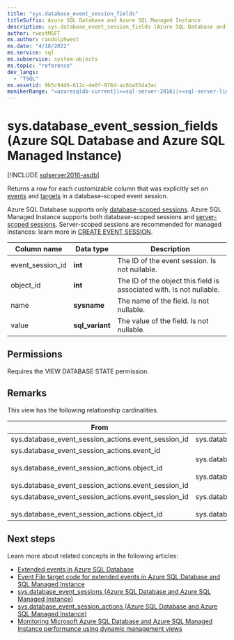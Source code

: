 ```yaml
---
title: "sys.database_event_session_fields"
titleSuffix: Azure SQL Database and Azure SQL Managed Instance
description: sys.database_event_session_fields (Azure SQL Database and Azure SQL Managed Instance)
author: rwestMSFT
ms.author: randolphwest
ms.date: "4/18/2022"
ms.service: sql
ms.subservice: system-objects
ms.topic: "reference"
dev_langs:
  - "TSQL"
ms.assetid: 9b5c94d6-612c-4e0f-976d-ac6ba55da3ac
monikerRange: "=azuresqldb-current||>=sql-server-2016||>=sql-server-linux-2017||=azuresqldb-mi-current"
---
```

# sys.database_event_session_fields (Azure SQL Database and Azure SQL Managed Instance)
[!INCLUDE [sqlserver2016-asdb](../../includes/applies-to-version/sqlserver2016-asdb.md)]

Returns a row for each customizable column that was explicitly set on [events](sys-database-event-session-events-azure-sql-database.md) and [targets](sys-database-event-session-targets-azure-sql-database.md) in a database-scoped event session.

Azure SQL Database supports only [database-scoped sessions](/azure/azure-sql/database/xevent-db-diff-from-svr). Azure SQL Managed Instance supports both database-scoped sessions and [server-scoped sessions](../extended-events/extended-events.md). Server-scoped sessions are recommended for managed instances: learn more in [CREATE EVENT SESSION](../../t-sql/statements/create-event-session-transact-sql.md#code-examples-can-differ-for-azure-sql-database-and-sql-managed-instance).
  
|Column name|Data type|Description|  
|-----------------|---------------|-----------------|  
|event_session_id|**int**|The ID of the event session. Is not nullable.|  
|object_id|**int**|The ID of the object this field is associated with. Is not nullable.|  
|name|**sysname**|The name of the field. Is not nullable.|  
|value|**sql_variant**|The value of the field. Is not nullable.|  
  
## Permissions  

Requires the VIEW DATABASE STATE permission.  
  
## Remarks

This view has the following relationship cardinalities.  
  
| From | To | Relationship |
| ---- | -- | ------------ |
|sys.database_event_session_actions.event_session_id|sys.database_event_sessions.event_session_id|Many to one|  
|sys.database_event_session_actions.event_id<br /><br /> sys.database_event_session_actions.object_id<br /><br /> sys.database_event_session_actions.event_session_id|sys.database_event_session_events.event_session_id<br /><br /> sys.database_event_session_events.event_id|Many to one|  
|sys.database_event_session_actions.event_session_id<br /><br /> sys.database_event_session_actions.object_id|sys.database_event_session_targets.event_session_id<br /><br /> sys.database_event_session_targets.target_id|Many to one|  
  
## Next steps

Learn more about related concepts in the following articles:

- [Extended events in Azure SQL Database](/azure/azure-sql/database/xevent-db-diff-from-svr)
- [Event File target code for extended events in Azure SQL Database and SQL Managed Instance](/azure/azure-sql/database/xevent-code-event-file)
- [sys.database_event_sessions (Azure SQL Database and Azure SQL Managed Instance)](sys-database-event-sessions-azure-sql-database.md)
- [sys.database_event_session_actions (Azure SQL Database and Azure SQL Managed Instance)](sys-database-event-session-actions-azure-sql-database.md)
- [Monitoring Microsoft Azure SQL Database and Azure SQL Managed Instance performance using dynamic management views](/azure/azure-sql/database/monitoring-with-dmvs)
